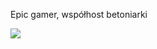 
Epic gamer, współhost betoniarki

![](https://lh7-us.googleusercontent.com/ZvlZ1nKlYuimpWjzAa0mziWdCK3vAEX5rOs1RD2g57nUasLAkywg2d5T7FDRBFzvr9tG4cfFKwLjG7U1scgyy--Bk_S8f185PV-9VmgZ6v_ZDxM2l0PnN_7DobOw_cfaMUdcooA8vbm3fOUgTogA8nE)